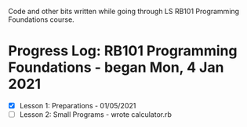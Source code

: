 Code and other bits written while going through LS RB101 Programming Foundations course.

# Progress Log: RB101 Programming Foundations - began Mon, 4 Jan 2021
- [x] Lesson 1: Preparations - 01/05/2021
- [ ] Lesson 2: Small Programs - wrote calculator.rb
